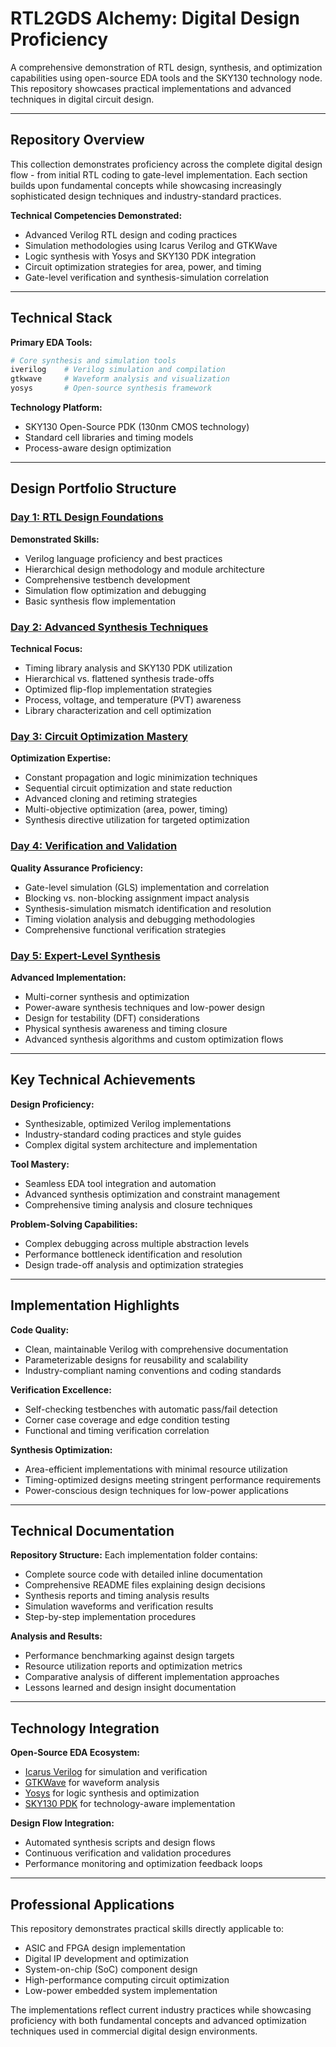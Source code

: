 # RTL2GDS Alchemy: Digital Design Proficiency

A comprehensive demonstration of RTL design, synthesis, and optimization capabilities using open-source EDA tools and the SKY130 technology node. This repository showcases practical implementations and advanced techniques in digital circuit design.

---

## Repository Overview

This collection demonstrates proficiency across the complete digital design flow - from initial RTL coding to gate-level implementation. Each section builds upon fundamental concepts while showcasing increasingly sophisticated design techniques and industry-standard practices.

**Technical Competencies Demonstrated:**
- Advanced Verilog RTL design and coding practices
- Simulation methodologies using Icarus Verilog and GTKWave
- Logic synthesis with Yosys and SKY130 PDK integration
- Circuit optimization strategies for area, power, and timing
- Gate-level verification and synthesis-simulation correlation

---

## Technical Stack

**Primary EDA Tools:**
```bash
# Core synthesis and simulation tools
iverilog    # Verilog simulation and compilation
gtkwave     # Waveform analysis and visualization
yosys       # Open-source synthesis framework
```

**Technology Platform:**
- SKY130 Open-Source PDK (130nm CMOS technology)
- Standard cell libraries and timing models
- Process-aware design optimization

---

## Design Portfolio Structure

### [Day 1: RTL Design Foundations](day1/)
**Demonstrated Skills:**
- Verilog language proficiency and best practices
- Hierarchical design methodology and module architecture
- Comprehensive testbench development
- Simulation flow optimization and debugging
- Basic synthesis flow implementation

### [Day 2: Advanced Synthesis Techniques](day2/)
**Technical Focus:**
- Timing library analysis and SKY130 PDK utilization
- Hierarchical vs. flattened synthesis trade-offs
- Optimized flip-flop implementation strategies
- Process, voltage, and temperature (PVT) awareness
- Library characterization and cell optimization

### [Day 3: Circuit Optimization Mastery](day3/)
**Optimization Expertise:**
- Constant propagation and logic minimization techniques
- Sequential circuit optimization and state reduction
- Advanced cloning and retiming strategies
- Multi-objective optimization (area, power, timing)
- Synthesis directive utilization for targeted optimization

### [Day 4: Verification and Validation](day4/)
**Quality Assurance Proficiency:**
- Gate-level simulation (GLS) implementation and correlation
- Blocking vs. non-blocking assignment impact analysis
- Synthesis-simulation mismatch identification and resolution
- Timing violation analysis and debugging methodologies
- Comprehensive functional verification strategies

### [Day 5: Expert-Level Synthesis](day5/)
**Advanced Implementation:**
- Multi-corner synthesis and optimization
- Power-aware synthesis techniques and low-power design
- Design for testability (DFT) considerations
- Physical synthesis awareness and timing closure
- Advanced synthesis algorithms and custom optimization flows

---

## Key Technical Achievements

**Design Proficiency:**
- Synthesizable, optimized Verilog implementations
- Industry-standard coding practices and style guides
- Complex digital system architecture and implementation

**Tool Mastery:**
- Seamless EDA tool integration and automation
- Advanced synthesis optimization and constraint management
- Comprehensive timing analysis and closure techniques

**Problem-Solving Capabilities:**
- Complex debugging across multiple abstraction levels
- Performance bottleneck identification and resolution
- Design trade-off analysis and optimization strategies

---

## Implementation Highlights

**Code Quality:**
- Clean, maintainable Verilog with comprehensive documentation
- Parameterizable designs for reusability and scalability
- Industry-compliant naming conventions and coding standards

**Verification Excellence:**
- Self-checking testbenches with automatic pass/fail detection
- Corner case coverage and edge condition testing
- Functional and timing verification correlation

**Synthesis Optimization:**
- Area-efficient implementations with minimal resource utilization
- Timing-optimized designs meeting stringent performance requirements
- Power-conscious design techniques for low-power applications

---

## Technical Documentation

**Repository Structure:**
Each implementation folder contains:
- Complete source code with detailed inline documentation
- Comprehensive README files explaining design decisions
- Synthesis reports and timing analysis results
- Simulation waveforms and verification results
- Step-by-step implementation procedures

**Analysis and Results:**
- Performance benchmarking against design targets
- Resource utilization reports and optimization metrics
- Comparative analysis of different implementation approaches
- Lessons learned and design insight documentation

---

## Technology Integration

**Open-Source EDA Ecosystem:**
- [Icarus Verilog](https://github.com/steveicarus/iverilog) for simulation and verification
- [GTKWave](http://gtkwave.sourceforge.net/) for waveform analysis
- [Yosys](https://github.com/YosysHQ/yosys) for logic synthesis and optimization
- [SKY130 PDK](https://github.com/google/skywater-pdk) for technology-aware implementation

**Design Flow Integration:**
- Automated synthesis scripts and design flows
- Continuous verification and validation procedures
- Performance monitoring and optimization feedback loops

---

## Professional Applications

This repository demonstrates practical skills directly applicable to:
- ASIC and FPGA design implementation
- Digital IP development and optimization
- System-on-chip (SoC) component design
- High-performance computing circuit optimization
- Low-power embedded system implementation

The implementations reflect current industry practices while showcasing proficiency with both fundamental concepts and advanced optimization techniques used in commercial digital design environments.